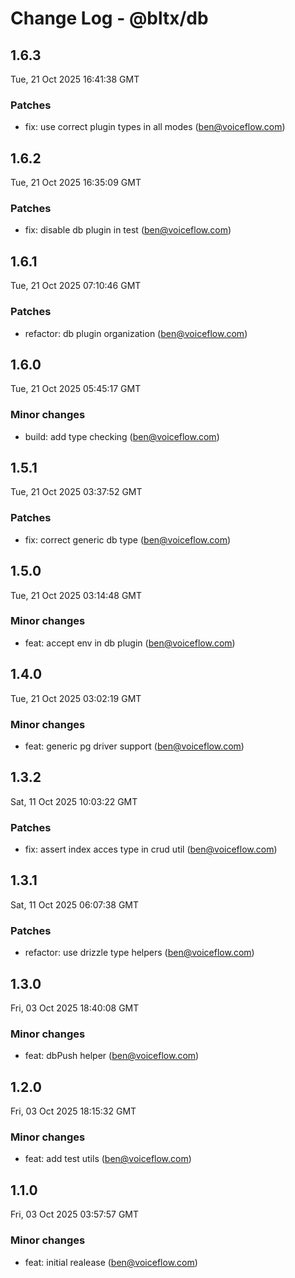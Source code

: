 # Change Log - @bltx/db

<!-- This log was last generated on Tue, 21 Oct 2025 16:41:38 GMT and should not be manually modified. -->

<!-- Start content -->

## 1.6.3

Tue, 21 Oct 2025 16:41:38 GMT

### Patches

- fix: use correct plugin types in all modes (ben@voiceflow.com)

## 1.6.2

Tue, 21 Oct 2025 16:35:09 GMT

### Patches

- fix: disable db plugin in test (ben@voiceflow.com)

## 1.6.1

Tue, 21 Oct 2025 07:10:46 GMT

### Patches

- refactor: db plugin organization (ben@voiceflow.com)

## 1.6.0

Tue, 21 Oct 2025 05:45:17 GMT

### Minor changes

- build: add type checking (ben@voiceflow.com)

## 1.5.1

Tue, 21 Oct 2025 03:37:52 GMT

### Patches

- fix: correct generic db type (ben@voiceflow.com)

## 1.5.0

Tue, 21 Oct 2025 03:14:48 GMT

### Minor changes

- feat: accept env in db plugin (ben@voiceflow.com)

## 1.4.0

Tue, 21 Oct 2025 03:02:19 GMT

### Minor changes

- feat: generic pg driver support (ben@voiceflow.com)

## 1.3.2

Sat, 11 Oct 2025 10:03:22 GMT

### Patches

- fix: assert index acces type in crud util (ben@voiceflow.com)

## 1.3.1

Sat, 11 Oct 2025 06:07:38 GMT

### Patches

- refactor: use drizzle type helpers (ben@voiceflow.com)

## 1.3.0

Fri, 03 Oct 2025 18:40:08 GMT

### Minor changes

- feat: dbPush helper (ben@voiceflow.com)

## 1.2.0

Fri, 03 Oct 2025 18:15:32 GMT

### Minor changes

- feat: add test utils (ben@voiceflow.com)

## 1.1.0

Fri, 03 Oct 2025 03:57:57 GMT

### Minor changes

- feat: initial realease (ben@voiceflow.com)
